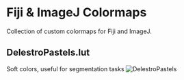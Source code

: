 # Fiji & ImageJ Colormaps
Collection of custom colormaps for Fiji and ImageJ. 

## DelestroPastels.lut
Soft colors, useful for segmentation tasks
![DelestroPastels](delestro.github.io/images/DelestroPastels.png)
